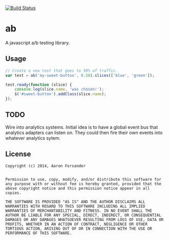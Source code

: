 [![Build Status](https://travis-ci.org/pifantastic/ab.png?branch=master)](https://travis-ci.org/pifantastic/ab)

# ab

A javascript a/b testing library.

## Usage

```javascript
// Create a new test that goes to 50% of traffic.
var test = ab('my-sweet-button', 0.50).slices(['blue', 'green']);

test.ready(function (slice) {
	console.log(slice.name, 'was chosen!');
	$('#sweet-button').addClass(slice.name);
});
```

## TODO

Wire into analytics systems. Initial idea is to have a global event bus that analytics adapters can listen on. They could then fire their own events into whatever analytics sytem.

## License

	Copyright (c) 2014, Aaron Forsander


	Permission to use, copy, modify, and/or distribute this software for any purpose with or without fee is hereby granted, provided that the above copyright notice and this permission notice appear in all copies.

	THE SOFTWARE IS PROVIDED "AS IS" AND THE AUTHOR DISCLAIMS ALL WARRANTIES WITH REGARD TO THIS SOFTWARE INCLUDING ALL IMPLIED WARRANTIES OF MERCHANTABILITY AND FITNESS. IN NO EVENT SHALL THE AUTHOR BE LIABLE FOR ANY SPECIAL, DIRECT, INDIRECT, OR CONSEQUENTIAL DAMAGES OR ANY DAMAGES WHATSOEVER RESULTING FROM LOSS OF USE, DATA OR PROFITS, WHETHER IN AN ACTION OF CONTRACT, NEGLIGENCE OR OTHER TORTIOUS ACTION, ARISING OUT OF OR IN CONNECTION WITH THE USE OR PERFORMANCE OF THIS SOFTWARE.
